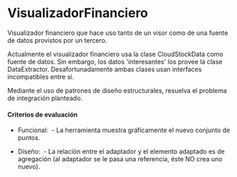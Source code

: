 # VisualizadorFinanciero
Visualizador financiero que hace uso tanto de un visor como de una fuente de datos provistos por un tercero.

Actualmente el visualizador financiero usa la clase CloudStockData como fuente de datos. Sin embargo, los datos 'interesantes' los provee la clase DataExtractor. Desafortunadamente ambas clases usan interfaces incompatibles entre sí.

Mediante el uso de patrones de diseño estructurales, resuelva el problema de integración planteado.


#### Criterios de evaluación

- Funcional:
  - La herramienta muestra gráficamente el nuevo conjunto de puntos.

- Diseño:
  - La relación entre el adaptador y el elemento adaptado es de agregación (al adaptador se le pasa una referencia, éste NO crea uno nuevo).
